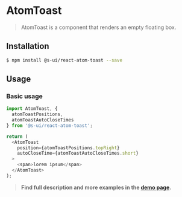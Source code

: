 # AtomToast

> AtomToast is a component that renders an empty floating box.

## Installation

```sh
$ npm install @s-ui/react-atom-toast --save
```

## Usage

### Basic usage

```js
import AtomToast, {
  atomToastPositions,
  atomToastAutoCloseTimes
} from '@s-ui/react-atom-toast';

return (
  <AtomToast
    position={atomToastPositions.topRight}
    autoCloseTime={atomToastAutoCloseTimes.short}
  >
    <span>lorem ipsum</span>
  </AtomToast>
);
```

> **Find full description and more examples in the [demo page](#).**
